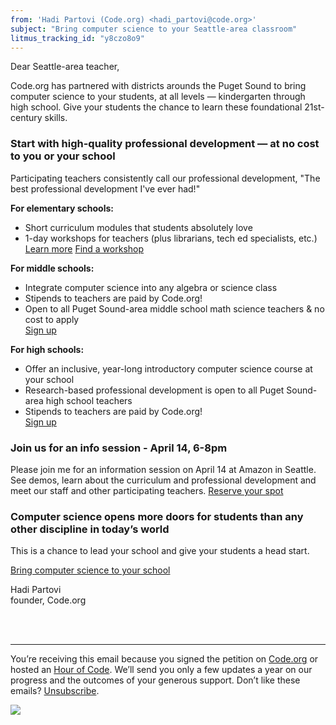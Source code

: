 ```yaml
---
from: 'Hadi Partovi (Code.org) <hadi_partovi@code.org>'
subject: "Bring computer science to your Seattle-area classroom"
litmus_tracking_id: "y8czo8o9"
---
```


Dear Seattle-area teacher, 

Code.org has partnered with districts arounds the Puget Sound to bring computer science to your students, at all levels — kindergarten through high school. Give your students the chance to learn these foundational 21st-century skills.


### Start with high-quality professional development — at no cost to you or your school

Participating teachers consistently call our professional development, "The best professional development I've ever had!"

**For elementary schools:**

- Short curriculum modules that students absolutely love
- 1-day workshops for teachers (plus librarians, tech ed specialists, etc.)<br />
[Learn more](http://code.org/educate/seattle/)
[Find a workshop](https://code.org/professional-development-workshops/)

**For middle schools:**

- Integrate computer science into any algebra or science class
- Stipends to teachers are paid by Code.org!
- Open to all Puget Sound-area middle school math science teachers & no cost to apply<br />
[Sign up](https://code.org/educate/seattle/)

**For high schools:**

- Offer an inclusive, year-long introductory computer science course at your school
- Research-based professional development is open to all Puget Sound-area high school teachers
- Stipends to teachers are paid by Code.org!<br />
[Sign up](https://code.org/educate/seattle/)

### Join us for an info session - April 14, 6-8pm 
Please join me for an information session on April 14 at Amazon in Seattle. See demos, learn about the curriculum and professional development and meet our staff and other participating teachers. [Reserve your spot](https://www.eventbrite.com/e/codeorgs-puget-sound-kickoff-tickets-16403153273)

### Computer science opens more doors for students than any other discipline in today’s world

This is a chance to lead your school and give your students a head start.

[Bring computer science to your school](https://code.org/educate/seattle/)


Hadi Partovi<br />
founder, Code.org




<br />
<br />

<hr/>

You’re receiving this email because you signed the petition on [Code.org](https://code.org/) or hosted an [Hour of Code](http://hourofcode.com). We’ll send you only a few updates a year on our progress and the outcomes of your generous support. Don’t like these emails? [Unsubscribe](<%= unsubscribe_link %>).

![](<%= tracking_pixel %>)

